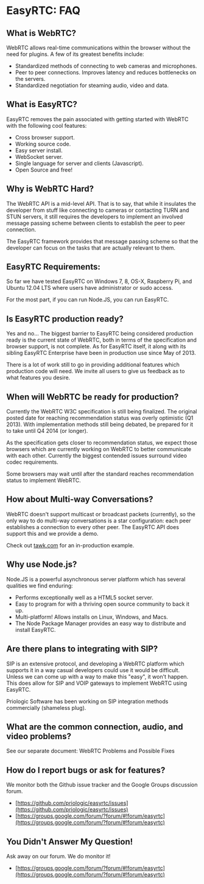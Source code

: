 EasyRTC: FAQ
============

What is WebRTC?
---------------

WebRTC allows real-time communications within the browser without the need for plugins. A few of its greatest benefits include:

 * Standardized methods of connecting to web cameras and microphones.
 * Peer to peer connections. Improves latency and reduces bottlenecks on the servers.
 * Standardized negotiation for steaming audio, video and data.


What is EasyRTC?
----------------

EasyRTC removes the pain associated with getting started with WebRTC with the following cool features:

 * Cross browser support.
 * Working source code.
 * Easy server install.
 * WebSocket server.
 * Single language for server and clients (Javascript).
 * Open Source and free!

Why is WebRTC Hard?
-------------------

The WebRTC API is a mid-level API. That is to say, that while it insulates the developer from stuff like connecting to cameras or contacting TURN and STUN servers, it still requires the developers to implement an involved message passing scheme between clients to establish the peer to peer connection.

The EasyRTC framework provides that message passing scheme so that the developer can focus on the tasks that are actually relevant to them.


EasyRTC Requirements:
--------------------
So far we have tested EasyRTC on Windows 7, 8, OS-X, Raspberry Pi, and Ubuntu 12.04 LTS where users have administrator or sudo access.

For the most part, if you can run Node.JS, you can run EasyRTC.


Is EasyRTC production ready?
----------------------------

Yes and no... The biggest barrier to EasyRTC being considered production ready is the current state of WebRTC, both in terms of the specification and browser support, is not complete. As for EasyRTC itself, it along with its sibling EasyRTC Enterprise have been in production use since May of 2013.

There is a lot of work still to go in providing additional features which production code will need. We invite all users to give us feedback as to what features you desire.


When will WebRTC be ready for production?
-----------------------------------------

Currently the WebRTC W3C specification is still being finalized. The original posted date for reaching recommendation status was overly optimistic (Q1 2013). With implementation methods still being debated, be prepared for it to take until Q4 2014 (or longer).

As the specification gets closer to recommendation status, we expect those browsers which are currently working on WebRTC to better communicate with each other. Currently the biggest contended issues surround video codec requirements.

Some browsers may wait until after the standard reaches recommendation status to implement WebRTC.


How about Multi-way Conversations?
----------------------------------
WebRTC doesn't support multicast or broadcast packets (currently), so the only way to do multi-way conversations is a star configuration: each peer establishes a connection to every other peer. The EasyRTC API does support this and we provide a demo.

Check out [tawk.com](http://tawk.com) for an in-production example.


Why use Node.js?
----------------

Node.JS is a powerful asynchronous server platform which has several qualities we find enduring:

 * Performs exceptionally well as a HTML5 socket server.
 * Easy to program for with a thriving open source community to back it up.
 * Multi-platform! Allows installs on Linux, Windows, and Macs.
 * The Node Package Manager provides an easy way to distribute and install EasyRTC.


Are there plans to integrating with SIP?
----------------------------------------

SIP is an extensive protocol, and developing a WebRTC platform which supports it in a way casual developers could use it would be difficult. Unless we can come up with a way to make this "easy", it won't happen. This does allow for SIP and VOIP gateways to implement WebRTC using EasyRTC.

Priologic Software has been working on SIP integration methods commercially (shameless plug).


What are the common connection, audio, and video problems?
----------------------------------------------------------

See our separate document: WebRTC Problems and Possible Fixes


How do I report bugs or ask for features?
-----------------------------------------

We monitor both the Github issue tracker and the Google Groups discussion forum.

 * [https://github.com/priologic/easyrtc/issues](https://github.com/priologic/easyrtc/issues)
 * [https://groups.google.com/forum/?forum/#!forum/easyrtc](https://groups.google.com/forum/?forum/#!forum/easyrtc)


You Didn't Answer My Question!
------------------------------
 Ask away on our forum. We do monitor it!

 * [https://groups.google.com/forum/?forum/#!forum/easyrtc](https://groups.google.com/forum/?forum/#!forum/easyrtc)
